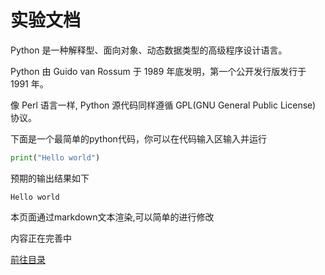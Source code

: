 # 实验文档
Python 是一种解释型、面向对象、动态数据类型的高级程序设计语言。

Python 由 Guido van Rossum 于 1989 年底发明，第一个公开发行版发行于 1991 年。

像 Perl 语言一样, Python 源代码同样遵循 GPL(GNU General Public License) 协议。


下面是一个最简单的python代码，你可以在代码输入区输入并运行
```python
print("Hello world")
```

预期的输出结果如下
```
Hello world
```

本页面通过markdown文本渲染,可以简单的进行修改

内容正在完善中

[前往目录](/doc/实验手册_1)